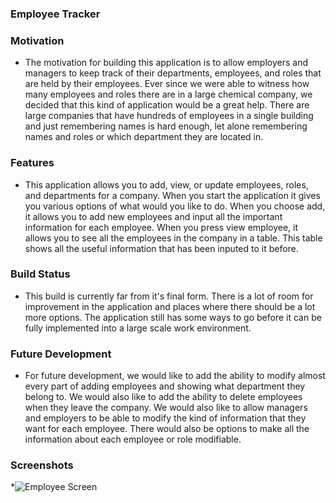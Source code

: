 ### Employee Tracker

### Motivation

* The motivation for building this application is to allow employers and managers to keep track of their departments, employees, and roles that are held by their employees. Ever since we were able to witness how many employees and roles there are in a large chemical company, we decided that this kind of application would be a great help. There are large companies that have hundreds of employees in a single building and just remembering names is hard enough, let alone remembering names and roles or which department they are located in.

### Features

* This application allows you to add, view, or update employees, roles, and departments for a company. When you start the application it gives you various options of what would you like to do. When you choose add, it allows you to add new employees and input all the important information for each employee. When you press view employee, it allows you to see all the employees in the company in a table. This table shows all the useful information that has been inputed to it before.

### Build Status

* This build is currently far from it's final form. There is a lot of room for improvement in the application and places where there should be a lot more options. The application still has some ways to go before it can be fully implemented into a large scale work environment.

### Future Development

* For future development, we would like to add the ability to modify almost every part of adding employees and showing what department they belong to. We would also like to add the ability to delete employees when they leave the company. We would also like to allow managers and employers to be able to modify the kind of information that they want for each employee. There would also be options to make all the information about each employee or role modifiable.

### Screenshots

*![Employee Screen](./images/Picture.png)